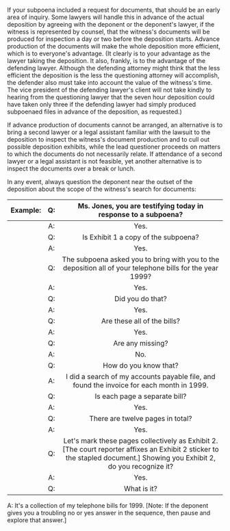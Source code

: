 
If your subpoena included a request for documents, that should be an early area of inquiry. Some lawyers will handle this in advance of the actual deposition by agreeing with the deponent or the deponent's lawyer, if the witness is represented by counsel, that the witness's documents will be produced for inspection a day or two before the deposition starts. Advance production of the documents will make the whole deposition more efficient, which is to everyone's advantage. (It clearly is to your advantage as the lawyer taking the deposition. It also, frankly, is to the advantage of the defending lawyer. Although the defending attorney might think that the less efficient the deposition is the less the questioning attorney will accomplish, the defender also must take into account the value of the witness's time. The vice president of the defending lawyer's client will not take kindly to hearing from the questioning lawyer that the seven hour deposition could have taken only three if the defending lawyer had simply produced subpoenaed files in advance of the deposition, as requested.)

If advance production of documents cannot be arranged, an alternative is to bring a second lawyer or a legal assistant familiar with the lawsuit to the deposition to inspect the witness's document production and to cull out possible deposition exhibits, while the lead questioner proceeds on matters to which the documents do not necessarily relate. If attendance of a second lawyer or a legal assistant is not feasible, yet another alternative is to inspect the documents over a break or lunch.

In any event, always question the deponent near the outset of the deposition about the scope of the witness's search for documents:

| Example: | Q: | Ms. Jones, you are testifying today in response to a subpoena? |
| :--: | :--: | :--: |
| | A: | Yes. |
| | Q: | Is Exhibit 1 a copy of the subpoena? |
| | A: | Yes. |
| | Q: | The subpoena asked you to bring with you to the deposition all of your telephone bills for the year 1999? |
| | A: | Yes. |
| | Q: | Did you do that? |
| | A: | Yes. |
| | Q: | Are these all of the bills? |
| | A: | Yes. |
| | Q: | Are any missing? |
| | A: | No. |
| | Q: | How do you know that? |
| | A: | I did a search of my accounts payable file, and found the invoice for each month in 1999. |
| | Q: | Is each page a separate bill? |
| | A: | Yes. |
| | Q: | There are twelve pages in total? |
| | A: | Yes. |
| | Q: | Let's mark these pages collectively as Exhibit 2. [The court reporter affixes an Exhibit 2 sticker to the stapled document.] Showing you Exhibit 2, do you recognize it? |
| | A: | Yes. |
| | Q: | What is it? |
A: It's a collection of my telephone bills for 1999.
[Note: If the deponent gives you a troubling no or yes answer in the sequence, then pause and explore that answer.]

